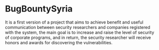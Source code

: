 # BugBountySyria
It is a first version of a project that aims to achieve benefit and useful communication between security researchers and companies registered with the system, the main goal is to increase and raise the level of security of corporate programs, and in return, the security researcher will receive honors and awards for discovering the vulnerabilities.
